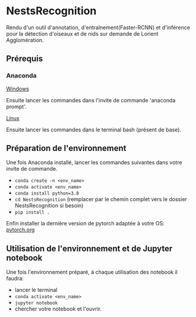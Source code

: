 # NestsRecognition
Rendu d'un outil d'annotation, d'entraînement(Faster-RCNN) et d'inférence pour la détection d'oiseaux et de nids sur demande de Lorient Agglomération.

## Prérequis
### Anaconda
[Windows](https://www.anaconda.com/products/individual#windows)

Ensuite lancer les commandes dans l'invite de commande 'anaconda prompt'.

[Linux](https://docs.anaconda.com/anaconda/install/linux/)

Ensuite lancer les commandes dans le terminal bash (présent de base).

## Préparation de l'environnement  
Une fois Anaconda installé, lancer les commandes suivantes dans votre invite de commande.
- `conda create -n <env_name>`
- `conda activate <env_name>`
- `conda install python=3.8`
- `cd NestsRecognition` (remplacer par le chemin complet vers le dossier NestsRecognition si besoin)
- `pip install .`

Enfin installer la dernière version de pytorch adaptée à votre OS: [pytorch.org](https://pytorch.org)

## Utilisation de l'environnement et de Jupyter notebook
Une fois l'environnement préparé, à chaque utilisation des notebook il faudra:
- lancer le terminal
- `conda activate <env_name>`
- `jupyter notebook`
- chercher votre notebook et l'ouvrir.
